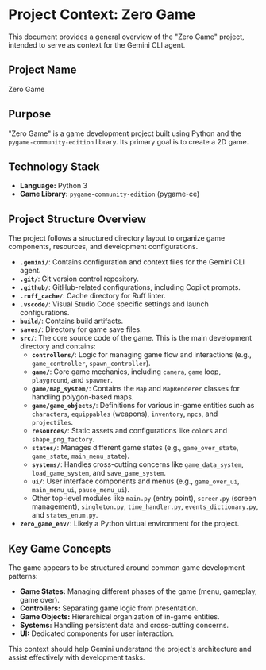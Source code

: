 # Project Context: Zero Game

This document provides a general overview of the "Zero Game" project, intended to serve as context for the Gemini CLI agent.

## Project Name

Zero Game

## Purpose

"Zero Game" is a game development project built using Python and the `pygame-community-edition` library. Its primary goal is to create a 2D game.

## Technology Stack

- **Language:** Python 3
- **Game Library:** `pygame-community-edition` (pygame-ce)

## Project Structure Overview

The project follows a structured directory layout to organize game components, resources, and development configurations.

- **`.gemini/`**: Contains configuration and context files for the Gemini CLI agent.
- **`.git/`**: Git version control repository.
- **`.github/`**: GitHub-related configurations, including Copilot prompts.
- **`.ruff_cache/`**: Cache directory for Ruff linter.
- **`.vscode/`**: Visual Studio Code specific settings and launch configurations.
- **`build/`**: Contains build artifacts.
- **`saves/`**: Directory for game save files.
- **`src/`**: The core source code of the game. This is the main development directory and contains:
  - **`controllers/`**: Logic for managing game flow and interactions (e.g., `game_controller`, `spawn_controller`).
  - **`game/`**: Core game mechanics, including `camera`, `game` loop, `playground`, and `spawner`.
  - **`game/map_system/`**: Contains the `Map` and `MapRenderer` classes for handling polygon-based maps.
  - **`game/game_objects/`**: Definitions for various in-game entities such as `characters`, `equippables` (weapons), `inventory`, `npcs`, and `projectiles`.
  - **`resources/`**: Static assets and configurations like `colors` and `shape_png_factory`.
  - **`states/`**: Manages different game states (e.g., `game_over_state`, `game_state`, `main_menu_state`).
  - **`systems/`**: Handles cross-cutting concerns like `game_data_system`, `load_game_system`, and `save_game_system`.
  - **`ui/`**: User interface components and menus (e.g., `game_over_ui`, `main_menu_ui`, `pause_menu_ui`).
  - Other top-level modules like `main.py` (entry point), `screen.py` (screen management), `singleton.py`, `time_handler.py`, `events_dictionary.py`, and `states_enum.py`.
- **`zero_game_env/`**: Likely a Python virtual environment for the project.

## Key Game Concepts

The game appears to be structured around common game development patterns:

- **Game States:** Managing different phases of the game (menu, gameplay, game over).
- **Controllers:** Separating game logic from presentation.
- **Game Objects:** Hierarchical organization of in-game entities.
- **Systems:** Handling persistent data and cross-cutting concerns.
- **UI:** Dedicated components for user interaction.

This context should help Gemini understand the project's architecture and assist effectively with development tasks.
